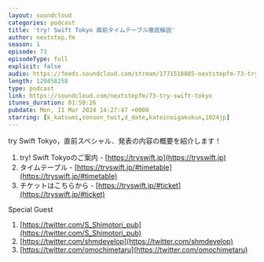 ```yaml
---
layout: soundcloud
categories: podcast
title: 'try! Swift Tokyo 直前タイムテーブル徹底解説'
author: nextstep.fm
season: 1
episode: 73
episodeType: full
explicit: false
audio: https://feeds.soundcloud.com/stream/1771518885-nextstepfm-73-try-swift-tokyo.mp3
length: 129458258
type: podcast
link: https://soundcloud.com/nextstepfm/73-try-swift-tokyo
itunes_duration: 01:50:26
pubdate: Mon, 11 Mar 2024 14:27:47 +0000
starring: [k_katsumi,sonson_twit,d_date,kateinoigakukun,1024jp]
---
```


try Swift Tokyo，直前スペシャル．発表の内容の概要を紹介します！

1. try! Swift Tokyoのご案内 - [https://tryswift.jp](https://tryswift.jp)
2. タイムテーブル - [https://tryswift.jp/#timetable](https://tryswift.jp/#timetable)
3. チケットはこちらから - [https://tryswift.jp/#ticket](https://tryswift.jp/#ticket)

Special Guest
1. [https://twitter.com/S_Shimotori_pub](https://twitter.com/S_Shimotori_pub)
2. [https://twitter.com/shmdevelop](https://twitter.com/shmdevelop)
3. [https://twitter.com/omochimetaru](https://twitter.com/omochimetaru)
